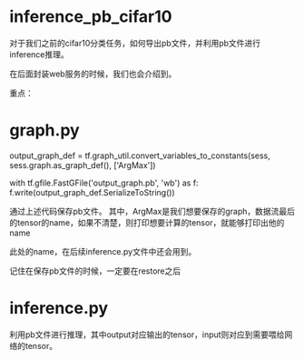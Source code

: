# inference_pb_cifar10

对于我们之前的cifar10分类任务，如何导出pb文件，并利用pb文件进行inference推理。

在后面封装web服务的时候，我们也会介绍到。


重点：

# graph.py

output_graph_def = tf.graph_util.convert_variables_to_constants(sess,
                                                       sess.graph.as_graph_def(),
                                                       ['ArgMax'])

with tf.gfile.FastGFile('output_graph.pb', 'wb') as f:
    f.write(output_graph_def.SerializeToString())
    
通过上述代码保存pb文件。
其中，ArgMax是我们想要保存的graph，数据流最后的tensor的name，如果不清楚，则打印想要计算的tensor，就能够打印出他的name

此处的name，在后续inference.py文件中还会用到。

记住在保存pb文件的时候，一定要在restore之后


# inference.py

利用pb文件进行推理，其中output对应输出的tensor，input则对应到需要喂给网络的tensor。

   